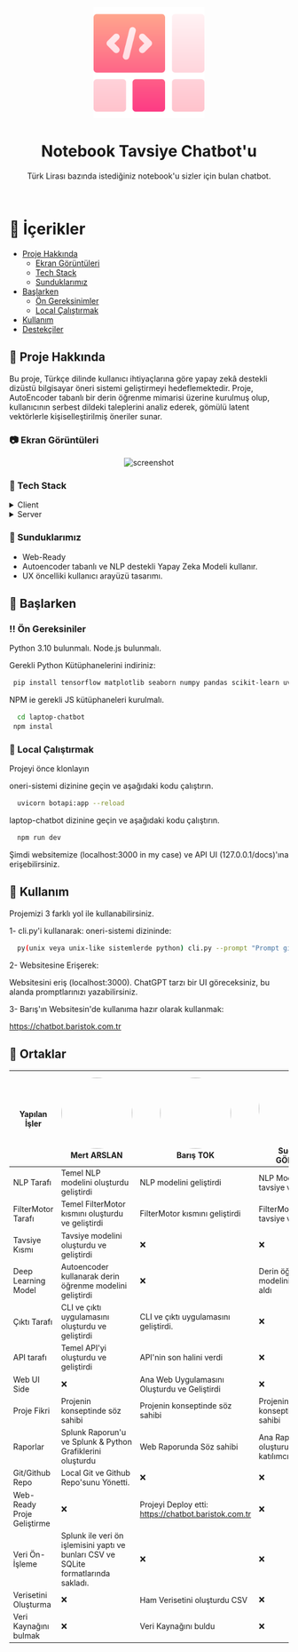 <div align="center">

  <img src="assets/logo.png" alt="logo" width="200" height="auto" />
  <h1>Notebook Tavsiye Chatbot'u</h1>
  
  <p>
    Türk Lirası bazında istediğiniz notebook'u sizler için bulan chatbot.
  </p>
<br />
</div>

<!-- Table of Contents -->
# :notebook_with_decorative_cover: İçerikler
- [Proje Hakkında](#star2-about-the-project)
  * [Ekran Görüntüleri](#camera-screenshots)
  * [Tech Stack](#space_invader-tech-stack)
  * [Sunduklarımız](#dart-features)
- [Başlarken](#toolbox-getting-started)
  * [Ön Gereksinimler](#bangbang-prerequisites)
  * [Local Çalıştırmak](#running-run-locally)
- [Kullanım](#eyes-usage)
- [Destekçiler](#wave-contributing)
<!-- About the Project -->
## :star2: Proje Hakkında

Bu proje, Türkçe dilinde kullanıcı ihtiyaçlarına göre yapay zekâ destekli dizüstü bilgisayar öneri sistemi geliştirmeyi hedeflemektedir.
Proje, AutoEncoder tabanlı bir derin öğrenme mimarisi üzerine kurulmuş olup, kullanıcının serbest dildeki taleplerini analiz ederek, gömülü latent vektörlerle kişiselleştirilmiş öneriler sunar.

<!-- Screenshots -->
### :camera: Ekran Görüntüleri

<div align="center"> 
  <img src="assets/WhatsApp Görsel 2025-05-12 saat 21.21.36_1f942d20.jpg" alt="screenshot" />
</div>


<!-- TechStack -->
### :space_invader: Tech Stack

<details>
  <summary>Client</summary>
  <ul>
    <li><a href="https://www.typescriptlang.org/">Typescript</a></li>
    <li><a href="https://nextjs.org/">Next.js</a></li>
    <li><a href="https://reactjs.org/">React.js</a></li>
    <li><a href="https://tailwindcss.com/">TailwindCSS</a></li>
  </ul>
</details>

<details>
  <summary>Server</summary>
  <ul>
    <li><a href="https://python.org/">Python</a></li>
  </ul>
</details>

<!-- Features -->
### :dart: Sunduklarımız

- Web-Ready
- Autoencoder tabanlı ve NLP destekli Yapay Zeka Modeli kullanır.
- UX öncelliki kullanıcı arayüzü tasarımı.

<!-- Getting Started -->
## 	:toolbox: Başlarken

<!-- Prerequisites -->
### :bangbang: Ön Gereksiniler

Python 3.10 bulunmalı.
Node.js bulunmalı.

Gerekli Python Kütüphanelerini indiriniz:

```bash
 pip install tensorflow matplotlib seaborn numpy pandas scikit-learn uvicorn fastapi bs4
```

NPM ie gerekli JS kütüphaneleri kurulmalı.

```bash
  cd laptop-chatbot
 npm instal
```
<!-- Run Locally -->
### :running: Local Çalıştırmak

Projeyi önce klonlayın

oneri-sistemi dizinine geçin ve aşağıdaki kodu çalıştırın.

```bash
  uvicorn botapi:app --reload
```

laptop-chatbot dizinine geçin ve aşağıdaki kodu çalıştırın.

```bash
  npm run dev
```

Şimdi websitemize (localhost:3000 in my case) ve API UI (127.0.0.1/docs)'ına erişebilirsiniz.




<!-- Usage -->
## :eyes: Kullanım

Projemizi 3 farklı yol ile kullanabilirsiniz.

1- cli.py'i kullanarak:
oneri-sistemi dizininde:

```bash
  py(unix veya unix-like sistemlerde python) cli.py --prompt "Prompt girin"
```

2- Websitesine Erişerek:

Websitesini eriş (localhost:3000). ChatGPT tarzı bir UI göreceksiniz, bu alanda promptlarınızı yazabilirsiniz.

3- Barış'ın Websitesin'de kullanıma hazır olarak kullanmak:

<a href="https://chatbot.baristok.com.tr" target="_blank">https://chatbot.baristok.com.tr</a>

<!-- Roadmap -->

## :wave: Ortaklar

 Yapılan İşler | <img src="https://avatars.githubusercontent.com/u/114352315?v=4" width="128" height="128" style="border-radius: 50%; object-fit: cover;"/><br/>Mert ARSLAN | <img src="https://avatars.githubusercontent.com/u/165076154?v=4" width="128" height="128" style="border-radius: 50%; object-fit: cover;"/><br/>Barış TOK | <img src="https://avatars.githubusercontent.com/u/180930176?v=4" width="128" height="128" style="border-radius: 50%; object-fit: cover;"/><br/>Sudenur GÖKTEPE | <img src="https://avatars.githubusercontent.com/u/207037760?v=4" width="128" height="128" style="border-radius: 50%; object-fit: cover;"/><br/>Rabia Güllü KOCAEL | <img src="https://avatars.githubusercontent.com/u/175613127?v=4" width="128" height="128" style="border-radius: 50%; object-fit: cover;"/><br/>İrem Çınar |
|-------------------------------------------------------------|-------------------------------------------------------------|-------------------------------------------------------------|-------------------------------------------------------------|-------------------------------------------------------------|-------------------------------------------------------------|
NLP Tarafı| Temel NLP modelini oluşturdu geliştirdi                                                           | NLP modelini geliştirdi                                                          | NLP Model için tavsiye verdi                                                          | ❌                                                           | NLP Model için tavsiye verdi                                                            |
FilterMotor Tarafı|Temel FilterMotor kısmını oluşturdu ve geliştirdi                                                           | FilterMotor kısmını geliştirdi                                                           | FilterMotor için tavsiye verdi                                                          | ❌                                                           |FilterMotor için tavsiye verdi                                                           |
Tavsiye Kısmı| Tavsiye modelini oluşturdu ve geliştirdi                                                          | ❌                                                           | ❌                                                           | ❌                                                           | ❌                                                           |
Deep Learning Model| Autoencoder kullanarak derin öğrenme modelini geliştirdi                                                           | ❌                                                           |Derin öğrenme modelinin kararını aldı                                                          |Derin öğrenme modelinin kararını aldı                                                           | Derin öğrenme modelinin kararını aldı                                                           |
Çıktı Tarafı| CLI ve çıktı uygulamasını oluşturdu ve geliştirdi                                                           | CLI ve çıktı uygulamasını geliştirdi.                                                            | ❌                                                           | ❌                                                           | ❌                                                           |
API tarafı| Temel API'yi oluşturdu ve geliştirdi                                                          | API'nin son halini verdi                                                          | ❌                                                           | ❌                                                           | ❌                                                           |
Web UI Side| ❌                                                        | Ana Web Uygulamasını Oluşturdu ve Geliştirdi                                                           | ❌                                                           | ❌                                                           | ❌                                                           |
Proje Fikri| Projenin konseptinde söz sahibi                                                          | Projenin konseptinde söz sahibi                                                          | Projenin konseptinde söz sahibi                                                           | Fikri veren (DET.)                                                           |Projenin konseptinde söz sahibi (DET.)                                                            |
Raporlar| Splunk Raporun'u ve Splunk & Python Grafiklerini oluşturdu                                                       | Web Raporunda Söz sahibi                                                          | Ana Raporların oluşturucusu ve katılımcısı                                                           |Ana Raporların oluşturucusu ve katılımcısı                                                           |Ana Raporların oluşturucusu ve katılımcısı 
Git/Github Repo| Local Git ve Github Repo'sunu Yönetti.                                                       | ❌                                                           | ❌                                                           | ❌                                                           | ❌
Web-Ready Proje Geliştirme|❌                                                       |Projeyi Deploy etti: <a href="https://chatbot.baristok.com.tr" target="_blank">https://chatbot.baristok.com.tr</a>                                                            | ❌                                                           | ❌                                                           | ❌
Veri Ön-İşleme|Splunk ile veri ön işlemisini yaptı ve bunları CSV ve SQLite formatlarında sakladı.                                                      |❌                                                            | ❌                                                           | ❌                                                           | ❌
Verisetini Oluşturma|❌                                                       |Ham Verisetini oluşturdu CSV                                                           | ❌                                                           | ❌                                                           | ❌
Veri Kaynağını bulmak|❌                                                       |Veri Kaynağını buldu                                                            | ❌                                                           | ❌                                                           | ❌







